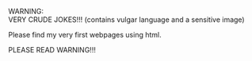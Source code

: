 WARNING:  
VERY CRUDE JOKES!!! (contains vulgar language and a sensitive image)

Please find my very first webpages using html.

PLEASE READ WARNING!!!

